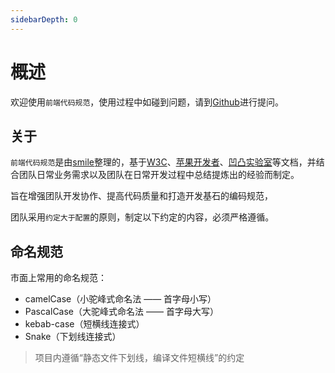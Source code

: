 ```yaml
---
sidebarDepth: 0
---
```

# 概述

欢迎使用`前端代码规范`，使用过程中如碰到问题，请到[Github](https://github.com/HeartlessSmile/smile-website)进行提问。

## 关于
  `前端代码规范`是由[smile](https://github.com/HeartlessSmile/smile-website)整理的，基于[W3C](https://www.w3.org/)、[苹果开发者](https://developer.apple.com/)、[凹凸实验室](https://guide.aotu.io/index.html)等文档，并结合团队日常业务需求以及团队在日常开发过程中总结提炼出的经验而制定。
  
  旨在增强团队开发协作、提高代码质量和打造开发基石的编码规范，

  团队采用`约定大于配置`的原则，制定以下约定的内容，必须严格遵循。

## 命名规范
市面上常用的命名规范：

- camelCase（小驼峰式命名法 —— 首字母小写）
- PascalCase（大驼峰式命名法 —— 首字母大写）
- kebab-case（短横线连接式）
- Snake（下划线连接式）

> 项目内遵循“静态文件下划线，编译文件短横线”的约定